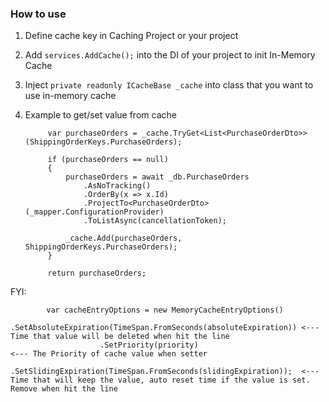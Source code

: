 ### How to use

1. Define cache key in Caching Project or your project

2. Add `services.AddCache();` into the DI of your project to init In-Memory Cache

3. Inject `private readonly ICacheBase _cache` into class that you want to use in-memory cache

4. Example to get/set value from cache 

            var purchaseOrders = _cache.TryGet<List<PurchaseOrderDto>>(ShippingOrderKeys.PurchaseOrders);

            if (purchaseOrders == null)
            {
                purchaseOrders = await _db.PurchaseOrders
                    .AsNoTracking()
                    .OrderBy(x => x.Id)
                    .ProjectTo<PurchaseOrderDto>(_mapper.ConfigurationProvider)
                    .ToListAsync(cancellationToken);

                _cache.Add(purchaseOrders, ShippingOrderKeys.PurchaseOrders);
            }

            return purchaseOrders;

FYI: 

            var cacheEntryOptions = new MemoryCacheEntryOptions()
                        .SetAbsoluteExpiration(TimeSpan.FromSeconds(absoluteExpiration)) <--- Time that value will be deleted when hit the line
                        .SetPriority(priority)                                           <--- The Priority of cache value when setter
                        .SetSlidingExpiration(TimeSpan.FromSeconds(slidingExpiration));  <--- Time that will keep the value, auto reset time if the value is set. Remove when hit the line